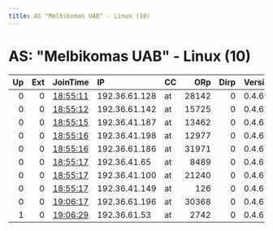 ```yaml
---
title: AS "Melbikomas UAB" - Linux (10)
---
```


# AS: "Melbikomas UAB" - Linux (10)

|   Up |   Ext | JoinTime                                                                                              | IP            | CC   |   ORp |   Dirp | Version   | Contact   | Nickname   |   eFamMembers |
|-----:|------:|:------------------------------------------------------------------------------------------------------|:--------------|:-----|------:|-------:|:----------|:----------|:-----------|--------------:|
|    0 |     0 | [18:55:11](https://nusenu.github.io/OrNetStats/w/relay/456513813A157A3EE48D4E45A8F8766AD3496654.html) | 192.36.61.128 | at   | 28142 |      0 | 0.4.6.10  | None      | Unnamed    |             1 |
|    0 |     0 | [18:55:12](https://nusenu.github.io/OrNetStats/w/relay/57B0AA1FF9D8976FF2DDBD924A6CC63419AA1CB8.html) | 192.36.61.142 | at   | 15725 |      0 | 0.4.6.10  | None      | Unnamed    |             1 |
|    0 |     0 | [18:55:15](https://nusenu.github.io/OrNetStats/w/relay/F404A50BFB489EA7B46B6A36558DF0911C096689.html) | 192.36.41.187 | at   | 13462 |      0 | 0.4.6.10  | None      | Unnamed    |             1 |
|    0 |     0 | [18:55:16](https://nusenu.github.io/OrNetStats/w/relay/5F9AFFAB14E3CB6B473140DECA7E4480D99CF16F.html) | 192.36.41.198 | at   | 12977 |      0 | 0.4.6.10  | None      | Unnamed    |             1 |
|    0 |     0 | [18:55:16](https://nusenu.github.io/OrNetStats/w/relay/D1D17449D204C21945E5CA2623319913BEB32482.html) | 192.36.61.186 | at   | 31971 |      0 | 0.4.6.10  | None      | Unnamed    |             1 |
|    0 |     0 | [18:55:17](https://nusenu.github.io/OrNetStats/w/relay/34902A3040320D975C29205C4C3C726B8EAD93F0.html) | 192.36.41.65  | at   |  8489 |      0 | 0.4.6.10  | None      | Unnamed    |             1 |
|    0 |     0 | [18:55:17](https://nusenu.github.io/OrNetStats/w/relay/8AB7CDC37D0F4642F8CBD04E091885F4470EFDCF.html) | 192.36.41.100 | at   | 21240 |      0 | 0.4.6.10  | None      | Unnamed    |             1 |
|    0 |     0 | [18:55:17](https://nusenu.github.io/OrNetStats/w/relay/DF77CB51DD89770BBAC97DFA56A92147923D5143.html) | 192.36.41.149 | at   |   126 |      0 | 0.4.6.10  | None      | Unnamed    |             1 |
|    0 |     0 | [19:06:17](https://nusenu.github.io/OrNetStats/w/relay/87F9F88C2191F57DE2B30FC6B50CEA6DA1E7B5EB.html) | 192.36.61.196 | at   | 30368 |      0 | 0.4.6.10  | None      | Unnamed    |             1 |
|    1 |     0 | [19:06:29](https://nusenu.github.io/OrNetStats/w/relay/169C032789269828D4E676A0E103A39944E6FB46.html) | 192.36.61.53  | at   |  2742 |      0 | 0.4.6.10  | None      | Unnamed    |             1 |
